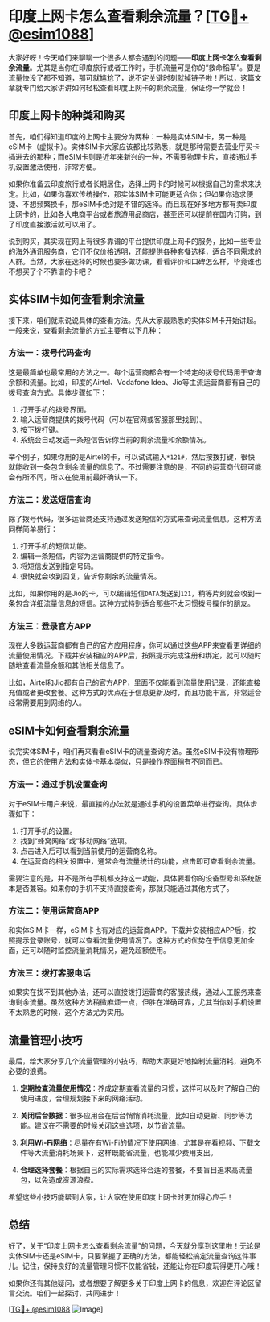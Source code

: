 # 印度上网卡怎么查看剩余流量？[[TG💪+ @esim1088](https://t.me/s/esim1088)]

大家好呀！今天咱们来聊聊一个很多人都会遇到的问题——**印度上网卡怎么查看剩余流量**。尤其是当你在印度旅行或者工作时，手机流量可是你的“救命稻草”。要是流量快没了都不知道，那可就尴尬了，说不定关键时刻就掉链子啦！所以，这篇文章就专门给大家讲讲如何轻松查看印度上网卡的剩余流量，保证你一学就会！

## 印度上网卡的种类和购买

首先，咱们得知道印度的上网卡主要分为两种：一种是实体SIM卡，另一种是eSIM卡（虚拟卡）。实体SIM卡大家应该都比较熟悉，就是那种需要去营业厅买卡插进去的那种；而eSIM卡则是近年来新兴的一种，不需要物理卡片，直接通过手机设置激活使用，非常方便。

如果你准备去印度旅行或者长期居住，选择上网卡的时候可以根据自己的需求来决定。比如，如果你喜欢传统操作，那实体SIM卡可能更适合你；但如果你追求便捷、不想频繁换卡，那eSIM卡绝对是不错的选择。而且现在好多地方都有卖印度上网卡的，比如各大电商平台或者旅游用品商店，甚至还可以提前在国内订购，到了印度直接激活就可以用了。

说到购买，其实现在网上有很多靠谱的平台提供印度上网卡的服务，比如一些专业的海外通讯服务商，它们不仅价格透明，还能提供各种套餐选择，适合不同需求的人群。当然，大家在选择的时候也要多做功课，看看评价和口碑怎么样，毕竟谁也不想买了个不靠谱的卡吧？

## 实体SIM卡如何查看剩余流量

接下来，咱们就来说说具体的查看方法。先从大家最熟悉的实体SIM卡开始讲起。一般来说，查看剩余流量的方式主要有以下几种：

### 方法一：拨号代码查询

这是最简单也最常用的方法之一。每个运营商都会有一个特定的拨号代码用于查询余额和流量。比如，印度的Airtel、Vodafone Idea、Jio等主流运营商都有自己的拨号查询方式。具体步骤如下：

1. 打开手机的拨号界面。
2. 输入运营商提供的拨号代码（可以在官网或客服那里找到）。
3. 按下拨打键。
4. 系统会自动发送一条短信告诉你当前的剩余流量和余额情况。

举个例子，如果你用的是Airtel的卡，可以试试输入`*121#`，然后按拨打键，很快就能收到一条包含剩余流量的信息了。不过需要注意的是，不同的运营商代码可能会有所不同，所以在使用前最好确认一下。

### 方法二：发送短信查询

除了拨号代码，很多运营商还支持通过发送短信的方式来查询流量信息。这种方法同样简单易行：

1. 打开手机的短信功能。
2. 编辑一条短信，内容为运营商提供的特定指令。
3. 将短信发送到指定号码。
4. 很快就会收到回复，告诉你剩余的流量情况。

比如，如果你用的是Jio的卡，可以编辑短信`DATA`发送到`121`，稍等片刻就会收到一条包含详细流量信息的短信。这种方式特别适合那些不太习惯拨号操作的朋友。

### 方法三：登录官方APP

现在大多数运营商都有自己的官方应用程序，你可以通过这些APP来查看更详细的流量使用情况。下载并安装相应的APP后，按照提示完成注册和绑定，就可以随时随地查看流量余额和其他相关信息了。

比如，Airtel和Jio都有自己的官方APP，里面不仅能看到流量使用记录，还能直接充值或者更改套餐。这种方式的优点在于信息更新及时，而且功能丰富，非常适合经常需要用到网络的人。

## eSIM卡如何查看剩余流量

说完实体SIM卡，咱们再来看看eSIM卡的流量查询方法。虽然eSIM卡没有物理形态，但它的使用方法和实体卡基本类似，只是操作界面稍有不同而已。

### 方法一：通过手机设置查询

对于eSIM卡用户来说，最直接的办法就是通过手机的设置菜单进行查询。具体步骤如下：

1. 打开手机的设置。
2. 找到“蜂窝网络”或“移动网络”选项。
3. 点击进入后可以看到当前使用的运营商名称。
4. 在运营商的相关设置中，通常会有流量统计的功能，点击即可查看剩余流量。

需要注意的是，并不是所有手机都支持这一功能，具体要看你的设备型号和系统版本是否兼容。如果你的手机不支持直接查询，那就只能通过其他方式了。

### 方法二：使用运营商APP

和实体SIM卡一样，eSIM卡也有对应的运营商APP。下载并安装相应APP后，按照提示登录账号，就可以查看流量使用情况了。这种方式的优势在于信息更加全面，还可以随时监控流量消耗情况，避免超额使用。

### 方法三：拨打客服电话

如果实在找不到其他办法，还可以直接拨打运营商的客服热线，通过人工服务来查询剩余流量。虽然这种方法稍微麻烦一点，但胜在准确可靠，尤其当你对手机设置不太熟悉的时候，这个方法尤为实用。

## 流量管理小技巧

最后，给大家分享几个流量管理的小技巧，帮助大家更好地控制流量消耗，避免不必要的浪费。

1. **定期检查流量使用情况**：养成定期查看流量的习惯，这样可以及时了解自己的使用进度，合理规划接下来的网络活动。
   
2. **关闭后台数据**：很多应用会在后台悄悄消耗流量，比如自动更新、同步等功能。建议在不需要的时候关闭这些选项，以节省流量。

3. **利用Wi-Fi网络**：尽量在有Wi-Fi的情况下使用网络，尤其是在看视频、下载文件等大流量消耗场景下，这样既能省流量，也能减少费用支出。

4. **合理选择套餐**：根据自己的实际需求选择合适的套餐，不要盲目追求高流量包，以免造成资源浪费。

希望这些小技巧能帮到大家，让大家在使用印度上网卡时更加得心应手！

## 总结

好了，关于“印度上网卡怎么查看剩余流量”的问题，今天就分享到这里啦！无论是实体SIM卡还是eSIM卡，只要掌握了正确的方法，都能轻松搞定流量查询这件事儿。记住，保持良好的流量管理习惯不仅能省钱，还能让你在印度玩得更开心哦！

如果你还有其他疑问，或者想要了解更多关于印度上网卡的信息，欢迎在评论区留言交流。咱们一起探讨，共同进步！

[[TG💪+ @esim1088](https://t.me/s/esim1088) ![Image](https://i.postimg.cc/4NQfJmqS/Snipaste-2025-05-13-00-14-12.png)]